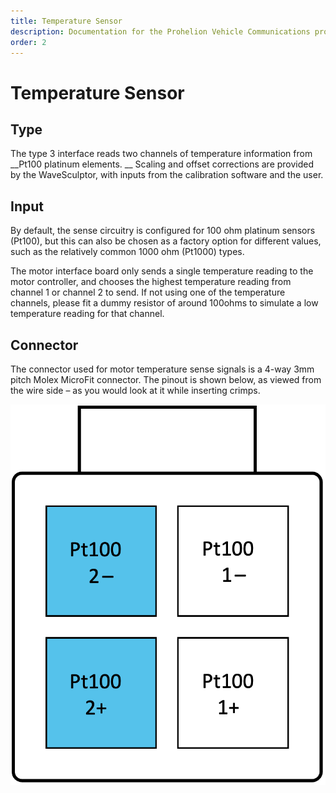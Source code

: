 ```yaml
---
title: Temperature Sensor
description: Documentation for the Prohelion Vehicle Communications protocol
order: 2
---
```


# Temperature Sensor

## Type

The type 3 interface reads two channels of temperature information from __Pt100 platinum elements. __ Scaling and offset corrections are provided by the WaveSculptor, with inputs from the calibration software and the user.

## Input

By default, the sense circuitry is configured for 100 ohm platinum sensors (Pt100), but this can also be chosen as a factory option for different values, such as the relatively common 1000 ohm (Pt1000) types.

The motor interface board only sends a single temperature reading to the motor controller, and chooses the highest temperature reading from channel 1 or channel 2 to send.  If not using one of the temperature channels, please fit a dummy resistor of around 100ohms to simulate a low temperature reading for that channel.  

## Connector 

The connector used for motor temperature sense signals is a 4-way 3mm pitch Molex MicroFit connector.  The pinout is shown below, as viewed from the wire side – as you would look at it while inserting crimps.  

![Connector Diagram](images/connector2.png)



